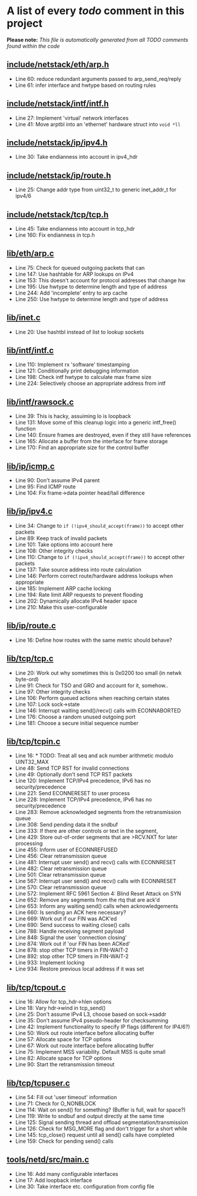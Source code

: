 # A list of every _todo_ comment in this project
**Please note:** _This file is automatically generated from all TODO comments found within the code_
## [include/netstack/eth/arp.h](include/netstack/eth/arp.h)
  - Line 60: reduce redundant arguments passed to arp_send_req/reply
  - Line 61: infer interface and hwtype based on routing rules

## [include/netstack/intf/intf.h](include/netstack/intf/intf.h)
  - Line 27: Implement 'virtual' network interfaces
  - Line 41: Move arptbl into an 'ethernet' hardware struct into `void *ll`

## [include/netstack/ip/ipv4.h](include/netstack/ip/ipv4.h)
  - Line 30: Take endianness into account in ipv4_hdr

## [include/netstack/ip/route.h](include/netstack/ip/route.h)
  - Line 25: Change addr type from uint32_t to generic inet_addr_t for ipv4/6

## [include/netstack/tcp/tcp.h](include/netstack/tcp/tcp.h)
  - Line 45: Take endianness into account in tcp_hdr
  - Line 160: Fix endianness in tcp.h

## [lib/eth/arp.c](lib/eth/arp.c)
  - Line 75: Check for queued outgoing packets that can
  - Line 147: Use hashtable for ARP lookups on IPv4
  - Line 153: This doesn't account for protocol addresses that change hw
  - Line 195: Use hwtype to determine length and type of address
  - Line 244: Add 'incomplete' entry to arp cache
  - Line 250: Use hwtype to determine length and type of address

## [lib/inet.c](lib/inet.c)
  - Line 20: Use hashtbl instead of list to lookup sockets

## [lib/intf/intf.c](lib/intf/intf.c)
  - Line 110: Implement rx 'software' timestamping
  - Line 121: Conditionally print debugging information
  - Line 198: Check intf hwtype to calculate max frame size
  - Line 224: Selectively choose an appropriate address from intf

## [lib/intf/rawsock.c](lib/intf/rawsock.c)
  - Line 39: This is hacky, assuiming lo is loopback
  - Line 131: Move some of this cleanup logic into a generic intf_free() function
  - Line 140: Ensure frames are destroyed, even if they still have references
  - Line 165: Allocate a buffer from the interface for frame storage
  - Line 170: Find an appropriate size for the control buffer

## [lib/ip/icmp.c](lib/ip/icmp.c)
  - Line 90: Don't assume IPv4 parent
  - Line 95: Find ICMP route
  - Line 104: Fix frame->data pointer head/tail difference

## [lib/ip/ipv4.c](lib/ip/ipv4.c)
  - Line 34: Change to `if (!ipv4_should_accept(frame))` to accept other packets
  - Line 89: Keep track of invalid packets
  - Line 101: Take options into account here
  - Line 108: Other integrity checks
  - Line 110: Change to `if (!ipv4_should_accept(frame))` to accept other packets
  - Line 137: Take source address into route calculation
  - Line 146: Perform correct route/hardware address lookups when appropriate
  - Line 185: Implement ARP cache locking
  - Line 194: Rate limit ARP requests to prevent flooding
  - Line 202: Dynamically allocate IPv4 header space
  - Line 210: Make this user-configurable

## [lib/ip/route.c](lib/ip/route.c)
  - Line 16: Define how routes with the same metric should behave?

## [lib/tcp/tcp.c](lib/tcp/tcp.c)
  - Line 20: Work out why sometimes this is 0x0200 too small (in netwk byte-ord)
  - Line 91: Check for TSO and GRO and account for it, somehow..
  - Line 97: Other integrity checks
  - Line 106: Perform queued actions when reaching certain states
  - Line 107: Lock sock->state
  - Line 146: Interrupt waiting send()/recv() calls with ECONNABORTED
  - Line 176: Choose a random unused outgoing port
  - Line 181: Choose a secure initial sequence number

## [lib/tcp/tcpin.c](lib/tcp/tcpin.c)
  - Line 16: * TODO: Treat all seq and ack number arithmetic modulo UINT32_MAX
  - Line 48: Send TCP RST for invalid connections
  - Line 49: Optionally don't send TCP RST packets
  - Line 120: Implement TCP/IPv4 precedence, IPv6 has no security/precedence
  - Line 221: Send ECONNERESET to user process
  - Line 228: Implement TCP/IPv4 precedence, IPv6 has no security/precedence
  - Line 283: Remove acknowledged segments from the retransmission queue
  - Line 308: Send pending data it the sndbuf
  - Line 333: If there are other controls or text in the segment,
  - Line 429: Store out-of-order segments that are >RCV.NXT for later processing
  - Line 455: Inform user of ECONNREFUSED
  - Line 456: Clear retransmission queue
  - Line 481: Interrupt user send() and recv() calls with ECONNRESET
  - Line 482: Clear retransmission queue
  - Line 501: Clear retransmission queue
  - Line 567: Interrupt user send() and recv() calls with ECONNRESET
  - Line 570: Clear retransmission queue
  - Line 572: Implement RFC 5961 Section 4: Blind Reset Attack on SYN
  - Line 652: Remove any segments from the rtq that are ack'd
  - Line 653: Inform any waiting send() calls when acknowledgements
  - Line 660: Is sending an ACK here necessary?
  - Line 669: Work out if our FIN was ACK'ed
  - Line 690: Send success to waiting close() calls
  - Line 788: Handle receiving segment payload
  - Line 848: Signal the user 'connection closing'
  - Line 874: Work out if 'our FIN has been ACKed'
  - Line 878: stop other TCP timers in FIN-WAIT-2
  - Line 892: stop other TCP timers in FIN-WAIT-2
  - Line 933: Implement locking
  - Line 934: Restore previous local address if it was set

## [lib/tcp/tcpout.c](lib/tcp/tcpout.c)
  - Line 16: Allow for tcp_hdr->hlen options
  - Line 18: Vary hdr->wind in tcp_send()
  - Line 25: Don't assume IPv4 L3, choose based on sock->saddr
  - Line 35: Don't assume IPv4 pseudo-header for checksumming
  - Line 42: Implement functionality to specify IP flags (different for IP4/6?)
  - Line 50: Work out route interface before allocating buffer
  - Line 57: Allocate space for TCP options
  - Line 67: Work out route interface before allocating buffer
  - Line 75: Implement MSS variability. Default MSS is quite small
  - Line 82: Allocate space for TCP options
  - Line 90: Start the retransmission timeout

## [lib/tcp/tcpuser.c](lib/tcp/tcpuser.c)
  - Line 54: Fill out 'user timeout' information
  - Line 71: Check for O_NONBLOCK
  - Line 114: Wait on send() for something? (Buffer is full, wait for space?)
  - Line 119: Write to sndbuf and output directly at the same time
  - Line 125: Signal sending thread and offload segmentation/transmission
  - Line 126: Check for MSG_MORE flag and don't trigger for a short while
  - Line 145: tcp_close() request until all send() calls have completed
  - Line 159: Check for pending send() calls

## [tools/netd/src/main.c](tools/netd/src/main.c)
  - Line 16: Add many configurable interfaces
  - Line 17: Add loopback interface
  - Line 30: Take interface etc. configuration from config file
